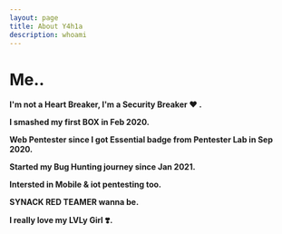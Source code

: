 ```yaml
---
layout: page
title: About Y4h1a
description: whoami
---
```

# Me.. 
**I'm not a Heart Breaker, I'm a Security Breaker ♥️ .**

**I smashed my first BOX in Feb 2020.**

**Web Pentester since I got Essential badge from Pentester Lab in Sep 2020.**

**Started my Bug Hunting journey since Jan 2021.**

**Intersted in Mobile & iot pentesting too.**

**SYNACK RED TEAMER wanna be.**

**I really love my LVLy Girl ❣️.**



